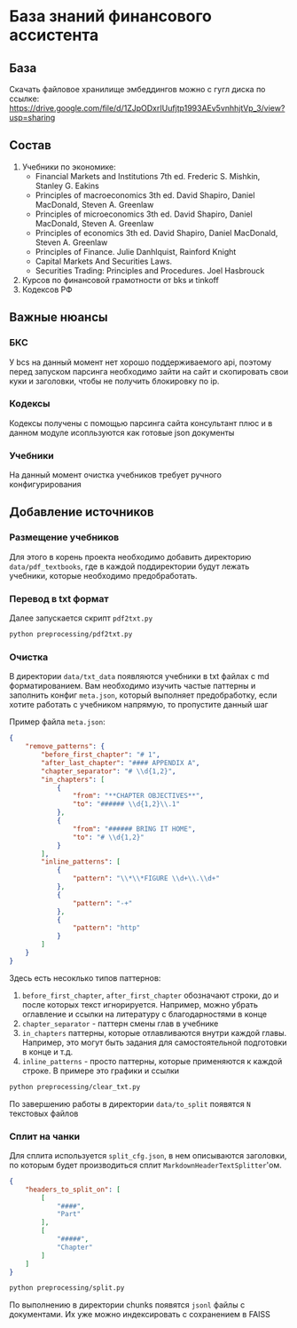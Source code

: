 # База знаний финансового ассистента

## База

Скачать файловое хранилище эмбеддингов можно с гугл диска по ссылке: https://drive.google.com/file/d/1ZJpODxrIUufjtp1993AEv5vnhhjtVp_3/view?usp=sharing

## Состав
1. Учебники по экономике:
    - Financial Markets and Institutions 7th ed. Frederic S. Mishkin, Stanley G. Eakins
    - Principles of macroeconomics 3th ed. David Shapiro, Daniel MacDonald, Steven A. Greenlaw
    - Principles of microeconomics 3th ed. David Shapiro, Daniel MacDonald, Steven A. Greenlaw
    - Principles of economics 3th ed. David Shapiro, Daniel MacDonald, Steven A. Greenlaw
    - Principles of Finance. Julie Danhlquist, Rainford Knight
    - Capital Markets And Securities Laws.
    - Securities Trading: Principles and Procedures. Joel Hasbrouck
2. Курсов по финансовой грамотности от bks и tinkoff
3. Кодексов РФ

## Важные нюансы

### БКС
У bcs на данный момент нет хорошо поддерживаемого api, поэтому перед запуском парсинга необходимо зайти на сайт и скопировать свои куки и заголовки, чтобы не получить блокировку по ip.

### Кодексы
Кодексы получены с помощью парсинга сайта консультант плюс и в данном модуле исопльзуются как готовые json документы

### Учебники
На данный момент очистка учебников требует ручного конфигурирования

## Добавление источников

### Размещение учебников
Для этого в корень проекта необходимо добавить директорию `data/pdf_textbooks`, где в каждой поддиректории будут лежать учебники, которые необходимо предобработать.

### Перевод в txt формат
Далее запускается скрипт `pdf2txt.py`

```bash
python preprocessing/pdf2txt.py
```

### Очистка
В директории `data/txt_data` появляются учебники в txt файлах с md форматированием.
Вам необходимо изучить частые паттерны и заполнить конфиг `meta.json`, который выполняет предобработку,
если хотите работать с учебником напрямую, то пропустите данный шаг

Пример файла `meta.json`:
```json
{
    "remove_patterns": {
        "before_first_chapter": "# 1",
        "after_last_chapter": "#### APPENDIX A",
        "chapter_separator": "# \\d{1,2}",
        "in_chapters": [
            {
                "from": "**CHAPTER OBJECTIVES**",
                "to": "###### \\d{1,2}\\.1"
            },
            {
                "from": "###### BRING IT HOME",
                "to": "# \\d{1,2}"
            }
        ],
        "inline_patterns": [
            {
                "pattern": "\\*\\*FIGURE \\d+\\.\\d+"
            },
            {
                "pattern": "-+"
            },
            {
                "pattern": "http"
            }
        ]
    }
}
```
Здесь есть несоклько типов паттернов:
1. `before_first_chapter`, `after_first_chapter` обозначают строки, до и после которых текст игнорируется. Например, можно убрать оглавление и ссылки на литературу с благодарностями в конце
2. `chapter_separator` - паттерн смены глав в учебнике
3. `in_chapters` паттерны, которые отлавливаются внутри каждой главы. Например, это могут быть задания для самостоятельной подготовки в конце и т.д.
4. `inline_patterns` - просто паттерны, которые применяются к каждой строке. В примере это графики и ссылки

```bash
python preprocessing/clear_txt.py
```

По завершению работы в директории `data/to_split` появятся `N` текстовых файлов

### Сплит на чанки

Для сплита используется `split_cfg.json`, в нем описываются заголовки, по которым будет производиться сплит `MarkdownHeaderTextSplitter`'ом.

```json
{
    "headers_to_split_on": [
        [
            "####",
            "Part"
        ],
        [
            "#####",
            "Chapter"
        ]
    ]
}
```

```bash
python preprocessing/split.py
```

По выполнению в директории chunks появятся `jsonl` файлы с документами. Их уже можно индексировать с сохранением в FAISS
